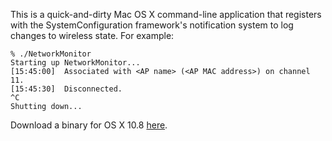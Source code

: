 This is a quick-and-dirty Mac OS X command-line application that registers with the SystemConfiguration framework's notification system to log changes to wireless state.  For example:

    % ./NetworkMonitor
    Starting up NetworkMonitor...
    [15:45:00]  Associated with <AP name> (<AP MAC address>) on channel 11.
    [15:45:30]  Disconnected.
    ^C
    Shutting down...

Download a binary for OS X 10.8 [here](https://github.com/downloads/secretiverhyme/NetworkMonitor/NetworkMonitor).
